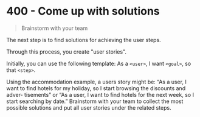 # 400 - Come up with solutions

> Brainstorm with your team

The next step is to find solutions for achieving the user steps.

Through this process, you create "user stories". 

Initially, you can use the following template: As a ```<user>```, I want ```<goal>```, so that ```<step>```. 

Using the accommodation example, a users story might be: “As a user, I want to find hotels for my holiday, so I start browsing the discounts and adver- tisements” or “As a user, I want to find hotels for the next week, so I start searching by date.” Brainstorm with your team to collect the most possible solutions and put all user stories under the related steps.
